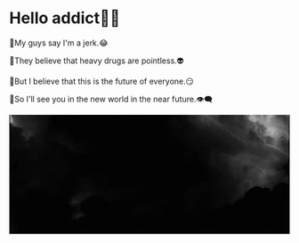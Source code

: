 # Hello addict🧠🌿
 🍁My guys say I'm a jerk.😂 
 
 🚬They believe that heavy drugs are pointless.👽 
 
 🤚But I believe that this is the future of everyone.😏 
 
 🌌So I'll see you in the new world in the near future.👁‍🗨 
 
 ![123](https://github.com/untilted420/untilted420/blob/main/%D0%B3%D0%B8%D1%84%D0%BA%D0%B0%D0%B0%D0%B0%D0%B0%D0%B0%D0%B0%D0%B0%D0%B0.gif)
<!--
**untilted420/untilted420** is a ✨ _special_ ✨ repository because its `README.md` (this file) appears on your GitHub profile.

Here are some ideas to get you started:

- 🔭 I’m currently working on ...
- 🌱 I’m currently learning ...
- 👯 I’m looking to collaborate on ...
- 🤔 I’m looking for help with ...
- 💬 Ask me about ...
- 📫 How to reach me: ...
- 😄 Pronouns: ...
- ⚡ Fun fact: ...
-->
